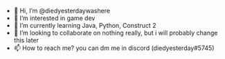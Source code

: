 - 👋 Hi, I’m @diedyesterdaywashere
- 👀 I’m interested in game dev
- 🌱 I’m currently learning Java, Python, Construct 2
- 💞️ I’m looking to collaborate on nothing really, but i will probably change this later
- 📫 How to reach me? you can dm me in discord (diedyesterday#5745)

